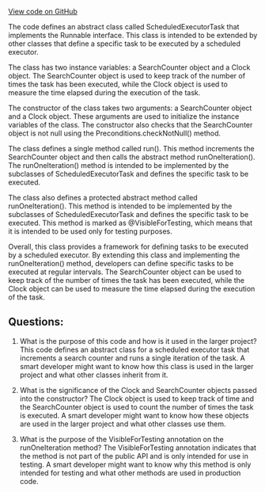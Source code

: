 [View code on GitHub](https://github.com/misbahsy/the-algorithm/src/java/com/twitter/search/earlybird/util/ScheduledExecutorTask.java)

The code defines an abstract class called ScheduledExecutorTask that implements the Runnable interface. This class is intended to be extended by other classes that define a specific task to be executed by a scheduled executor. 

The class has two instance variables: a SearchCounter object and a Clock object. The SearchCounter object is used to keep track of the number of times the task has been executed, while the Clock object is used to measure the time elapsed during the execution of the task.

The constructor of the class takes two arguments: a SearchCounter object and a Clock object. These arguments are used to initialize the instance variables of the class. The constructor also checks that the SearchCounter object is not null using the Preconditions.checkNotNull() method.

The class defines a single method called run(). This method increments the SearchCounter object and then calls the abstract method runOneIteration(). The runOneIteration() method is intended to be implemented by the subclasses of ScheduledExecutorTask and defines the specific task to be executed.

The class also defines a protected abstract method called runOneIteration(). This method is intended to be implemented by the subclasses of ScheduledExecutorTask and defines the specific task to be executed. This method is marked as @VisibleForTesting, which means that it is intended to be used only for testing purposes.

Overall, this class provides a framework for defining tasks to be executed by a scheduled executor. By extending this class and implementing the runOneIteration() method, developers can define specific tasks to be executed at regular intervals. The SearchCounter object can be used to keep track of the number of times the task has been executed, while the Clock object can be used to measure the time elapsed during the execution of the task.
## Questions: 
 1. What is the purpose of this code and how is it used in the larger project?
   This code defines an abstract class for a scheduled executor task that increments a search counter and runs a single iteration of the task. A smart developer might want to know how this class is used in the larger project and what other classes inherit from it.

2. What is the significance of the Clock and SearchCounter objects passed into the constructor?
   The Clock object is used to keep track of time and the SearchCounter object is used to count the number of times the task is executed. A smart developer might want to know how these objects are used in the larger project and what other classes use them.

3. What is the purpose of the VisibleForTesting annotation on the runOneIteration method?
   The VisibleForTesting annotation indicates that the method is not part of the public API and is only intended for use in testing. A smart developer might want to know why this method is only intended for testing and what other methods are used in production code.
